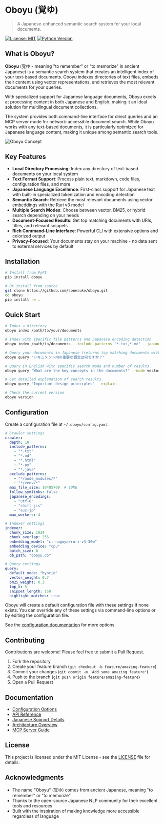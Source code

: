 # Oboyu (覚ゆ)

> A Japanese-enhanced semantic search system for your local documents.

[![License: MIT](https://img.shields.io/badge/License-MIT-yellow.svg)](https://opensource.org/licenses/MIT)
[![Python Version](https://img.shields.io/badge/python-3.8%2B-blue)](https://www.python.org/downloads/)

## What is Oboyu?

**Oboyu** (覚ゆ - meaning "to remember" or "to memorize" in ancient Japanese) is a semantic search system that creates an intelligent index of your text-based documents. Oboyu indexes directories of text files, embeds their content using vector representations, and retrieves the most relevant documents for your queries.

With specialized support for Japanese language documents, Oboyu excels at processing content in both Japanese and English, making it an ideal solution for multilingual document collections.

The system provides both command-line interface for direct queries and an MCP server mode for network-accessible document search. While Oboyu works with any text-based documents, it is particularly optimized for Japanese language content, making it unique among semantic search tools.

![Oboyu Concept](docs/images/oboyu_concept.png)

## Key Features

- **Local Directory Processing**: Index any directory of text-based documents on your local system
- **Text Format Support**: Process plain text, markdown, code files, configuration files, and more
- **Japanese Language Excellence**: First-class support for Japanese text with built-in specialized tokenization and encoding detection
- **Semantic Search**: Retrieve the most relevant documents using vector embeddings with the Ruri v3 model
- **Multiple Search Modes**: Choose between vector, BM25, or hybrid search depending on your needs
- **Document-Focused Results**: Get top matching documents with URIs, titles, and relevant snippets
- **Rich Command-Line Interface**: Powerful CLI with extensive options and colorized output
- **Privacy-Focused**: Your documents stay on your machine - no data sent to external services by default

## Installation

```bash
# Install from PyPI
pip install oboyu

# Or install from source
git clone https://github.com/sonesuke/oboyu.git
cd oboyu
pip install -e .
```

## Quick Start

```bash
# Index a directory
oboyu index /path/to/your/documents

# Index with specific file patterns and Japanese encoding detection
oboyu index /path/to/documents --include-patterns "*.txt,*.md" --japanese-encodings "utf-8,shift-jis,euc-jp"

# Query your documents in Japanese (returns top matching documents with snippets)
oboyu query "ドキュメント内の重要な概念は何ですか？"

# Query in English with specific search mode and number of results
oboyu query "What are the key concepts in the documents?" --mode vector --top-k 10

# Get detailed explanation of search results
oboyu query "Important design principles" --explain

# Check the current version
oboyu version
```

## Configuration

Create a configuration file at `~/.oboyu/config.yaml`:

```yaml
# Crawler settings
crawler:
  depth: 10
  include_patterns:
    - "*.txt"
    - "*.md"
    - "*.html"
    - "*.py"
    - "*.java"
  exclude_patterns:
    - "*/node_modules/*"
    - "*/venv/*"
  max_file_size: 10485760  # 10MB
  follow_symlinks: false
  japanese_encodings:
    - "utf-8"
    - "shift-jis"
    - "euc-jp"
  max_workers: 4

# Indexer settings
indexer:
  chunk_size: 1024
  chunk_overlap: 256
  embedding_model: "cl-nagoya/ruri-v3-30m"
  embedding_device: "cpu"
  batch_size: 8
  db_path: "oboyu.db"

# Query settings
query:
  default_mode: "hybrid"
  vector_weight: 0.7
  bm25_weight: 0.3
  top_k: 5
  snippet_length: 160
  highlight_matches: true
```

Oboyu will create a default configuration file with these settings if none exists. You can override any of these settings via command-line options or by editing the configuration file.

See the [configuration documentation](docs/configuration.md) for more options.

## Contributing

Contributions are welcome! Please feel free to submit a Pull Request.

1. Fork the repository
2. Create your feature branch (`git checkout -b feature/amazing-feature`)
3. Commit your changes (`git commit -m 'Add some amazing feature'`)
4. Push to the branch (`git push origin feature/amazing-feature`)
5. Open a Pull Request

## Documentation

- [Configuration Options](docs/configuration.md)
- [API Reference](docs/api.md)
- [Japanese Support Details](docs/japanese.md)
- [Architecture Overview](docs/architecture.md)
- [MCP Server Guide](docs/mcp_server.md)

## License

This project is licensed under the MIT License - see the [LICENSE](LICENSE) file for details.

## Acknowledgments

- The name "Oboyu" (覚ゆ) comes from ancient Japanese, meaning "to remember" or "to memorize"
- Thanks to the open-source Japanese NLP community for their excellent tools and resources
- Built with the inspiration of making knowledge more accessible regardless of language
